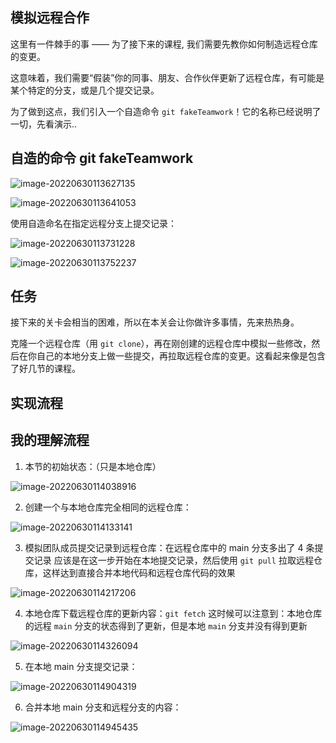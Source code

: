 ## 模拟远程合作

这里有一件棘手的事 —— 为了接下来的课程, 我们需要先教你如何制造远程仓库的变更。

这意味着，我们需要“假装”你的同事、朋友、合作伙伴更新了远程仓库，有可能是某个特定的分支，或是几个提交记录。

为了做到这点，我们引入一个自造命令 `git fakeTeamwork`！它的名称已经说明了一切，先看演示..



## 自造的命令 git fakeTeamwork

![image-20220630113627135](05-%E6%A8%A1%E6%8B%9F%E8%BF%9C%E7%A8%8B%E5%90%88%E4%BD%9C.assets/image-20220630113627135.png)

![image-20220630113641053](05-%E6%A8%A1%E6%8B%9F%E8%BF%9C%E7%A8%8B%E5%90%88%E4%BD%9C.assets/image-20220630113641053.png)



使用自造命名在指定远程分支上提交记录：

![image-20220630113731228](05-%E6%A8%A1%E6%8B%9F%E8%BF%9C%E7%A8%8B%E5%90%88%E4%BD%9C.assets/image-20220630113731228.png)

![image-20220630113752237](05-%E6%A8%A1%E6%8B%9F%E8%BF%9C%E7%A8%8B%E5%90%88%E4%BD%9C.assets/image-20220630113752237.png)



## 任务

接下来的关卡会相当的困难，所以在本关会让你做许多事情，先来热热身。

克隆一个远程仓库（用 `git clone`），再在刚创建的远程仓库中模拟一些修改，然后在你自己的本地分支上做一些提交，再拉取远程仓库的变更。这看起来像是包含了好几节的课程。



## 实现流程





## 我的理解流程

1. 本节的初始状态：（只是本地仓库）

![image-20220630114038916](05-%E6%A8%A1%E6%8B%9F%E8%BF%9C%E7%A8%8B%E5%90%88%E4%BD%9C.assets/image-20220630114038916.png)

2. 创建一个与本地仓库完全相同的远程仓库：

![image-20220630114133141](05-%E6%A8%A1%E6%8B%9F%E8%BF%9C%E7%A8%8B%E5%90%88%E4%BD%9C.assets/image-20220630114133141.png)

3. 模拟团队成员提交记录到远程仓库：在远程仓库中的 main 分支多出了 4 条提交记录
   应该是在这一步开始在本地提交记录，然后使用 `git pull` 拉取远程仓库，这样达到直接合并本地代码和远程仓库代码的效果

![image-20220630114217206](05-%E6%A8%A1%E6%8B%9F%E8%BF%9C%E7%A8%8B%E5%90%88%E4%BD%9C.assets/image-20220630114217206.png)

4. 本地仓库下载远程仓库的更新内容：`git fetch`
   这时候可以注意到：本地仓库的远程 `main` 分支的状态得到了更新，但是本地 `main` 分支并没有得到更新

![image-20220630114326094](05-%E6%A8%A1%E6%8B%9F%E8%BF%9C%E7%A8%8B%E5%90%88%E4%BD%9C.assets/image-20220630114326094.png)

5. 在本地 main 分支提交记录：

![image-20220630114904319](05-%E6%A8%A1%E6%8B%9F%E8%BF%9C%E7%A8%8B%E5%90%88%E4%BD%9C.assets/image-20220630114904319.png)

6. 合并本地 main 分支和远程分支的内容：

![image-20220630114945435](05-%E6%A8%A1%E6%8B%9F%E8%BF%9C%E7%A8%8B%E5%90%88%E4%BD%9C.assets/image-20220630114945435.png)

